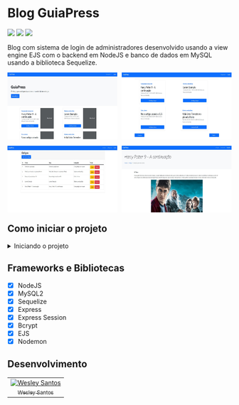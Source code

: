 # Blog GuiaPress

<div style="display: inline-block">
  <img src="https://img.shields.io/github/license/wesleysantossts/blog-guiapress?color=brightgreen" />
  <img src="https://img.shields.io/github/last-commit/wesleysantossts/blog-guiapress.svg" />
  <img src="https://img.shields.io/github/repo-size/wesleysantossts/blog-guiapress?color=brightgreen" />
</div><br/>

Blog com sistema de login de administradores desenvolvido usando a view engine EJS com o backend em NodeJS e banco de dados em MySQL usando a biblioteca Sequelize.

<div align="center" style="display: grid; grid-template: 50% 50% / auto auto; grid-gap: 10px; grid-auto-flow: row dense;">
  <img src="./public/assets/img/pgInicio.jpg" style="height: 150px;"/>
  <img src="./public/assets/img/pgArtigos.jpg" style="height: 150px;"/>
  <img src="./public/assets/img/pgArtigosDois.jpg" style="height: 150px;"/>
  <img src="./public/assets/img/pgArtigoTres.jpg" style="height: 150px;"/>
</div>

## Como iniciar o projeto

<details>
  <summary>Iniciando o projeto</summary>
  <ul>
    <li>Clone este repositório na sua máquina.</li>
    <li>Instale o <a href="https://bit.ly/3B6DxZn">MySQL Community e Workbench.</a></li>
    <li>Abra o MySQL Workbench e crie uma tabela chamada <code>guiapress</code></li>
    <li>Após isso, entre na pasta do projeto pelo CMD e digite o comando <code>node index.js</code></li>
  </ul>
</details>

## Frameworks e Bibliotecas

- [x] NodeJS
- [x] MySQL2 
- [x] Sequelize
- [x] Express
- [x] Express Session
- [x] Bcrypt
- [x] EJS
- [x] Nodemon

## Desenvolvimento

<table>
  <tr>
    <td border="1px solid #ddd" align="center">
      <a href="https://github.com/wesleysantossts">
        <img src="https://avatars.githubusercontent.com/u/56703526?v=4" width="100px" alt="Wesley Santos"/>
        <br/>
        <sub>Wesley Santos</sub>
      </a>
    </td>
  </tr>
</table>